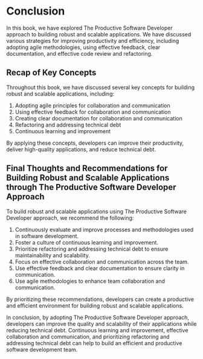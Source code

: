 # Conclusion

In this book, we have explored The Productive Software Developer approach to building robust and scalable applications. We have discussed various strategies for improving productivity and efficiency, including adopting agile methodologies, using effective feedback, clear documentation, and effective code review and refactoring.

Recap of Key Concepts
---------------------

Throughout this book, we have discussed several key concepts for building robust and scalable applications, including:

1. Adopting agile principles for collaboration and communication
2. Using effective feedback for collaboration and communication
3. Creating clear documentation for collaboration and communication
4. Refactoring and addressing technical debt
5. Continuous learning and improvement

By applying these concepts, developers can improve their productivity, deliver high-quality applications, and reduce technical debt.

Final Thoughts and Recommendations for Building Robust and Scalable Applications through The Productive Software Developer Approach
-----------------------------------------------------------------------------------------------------------------------------------

To build robust and scalable applications using The Productive Software Developer approach, we recommend the following:

1. Continuously evaluate and improve processes and methodologies used in software development.
2. Foster a culture of continuous learning and improvement.
3. Prioritize refactoring and addressing technical debt to ensure maintainability and scalability.
4. Focus on effective collaboration and communication across the team.
5. Use effective feedback and clear documentation to ensure clarity in communication.
6. Use agile methodologies to enhance team collaboration and communication.

By prioritizing these recommendations, developers can create a productive and efficient environment for building robust and scalable applications.

In conclusion, by adopting The Productive Software Developer approach, developers can improve the quality and scalability of their applications while reducing technical debt. Continuous learning and improvement, effective collaboration and communication, and prioritizing refactoring and addressing technical debt can help to build an efficient and productive software development team.